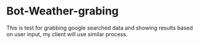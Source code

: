 # Bot-Weather-grabing
This is test for grabbing google searched data and showing results based on user input, my client will use similar process.
